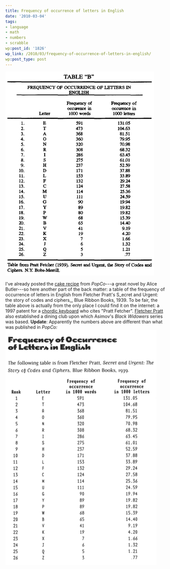 ```yaml
---
title: Frequency of occurrence of letters in English
date: '2010-03-04'
tags:
- language
- math
- numbers
- scrabble
wp:post_id: '1826'
wp_link: /2010/03/frequency-of-occurrence-of-letters-in-english/
wp:post_type: post
---
```


  ![](2010-03-04-Frequency-of-occurrence-of-letters-in-English/frequency-of-letters-in-english.png "frequency of letters in english")

I've already posted the [cake recipe](http://www.island94.org/2008/10/popco-cake-recipe/) from _PopCo_---a great novel by Alice Butler---so here another part of the back matter: a table of the frequency of occurrence of letters in English from Fletcher Pratt's S_ecret and Urgent: the story of codes and ciphers_, Blue Ribbon Books, 1939. To be fair, the table above is actually from the only place I could find it on the internet: a 1997 patent for a [chordic keyboard](http://www.google.com/patents/about?id=WDsaAAAAEBAJ) who cites "Pratt Fetcher". [Fletcher Pratt](http://en.wikipedia.org/wiki/Fletcher_Pratt) also established a dining club upon which Asimov's _Black Widowers_ series was based. **Update**: Apparently the numbers above are different than what was published in _PopCo:_ ![](2010-03-04-Frequency-of-occurrence-of-letters-in-English/popco-frequency-of-letters-in-english.png "popco-frequency of letters in english")
